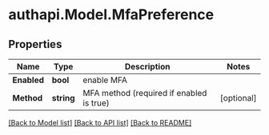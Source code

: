 # authapi.Model.MfaPreference

## Properties

Name | Type | Description | Notes
------------ | ------------- | ------------- | -------------
**Enabled** | **bool** | enable MFA | 
**Method** | **string** | MFA method (required if enabled is true) | [optional] 

[[Back to Model list]](../README.md#documentation-for-models) [[Back to API list]](../README.md#documentation-for-api-endpoints) [[Back to README]](../README.md)

